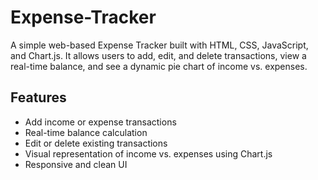 # Expense-Tracker
A simple web-based Expense Tracker built with HTML, CSS, JavaScript, and Chart.js. It allows users to add, edit, and delete transactions, view a real-time balance, and see a dynamic pie chart of income vs. expenses.

##  Features

- Add income or expense transactions
- Real-time balance calculation
- Edit or delete existing transactions
- Visual representation of income vs. expenses using Chart.js
- Responsive and clean UI

